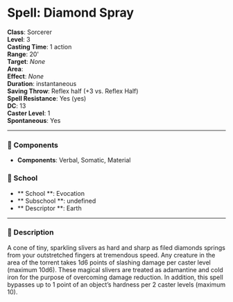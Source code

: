 
# Spell: Diamond Spray
**Class**: Sorcerer  
**Level**: 3  
**Casting Time**: 1 action  
**Range**: 20'  
**Target**: _None_  
**Area**:   
**Effect**: _None_  
**Duration**: instantaneous  
**Saving Throw**: Reflex half (+3 vs. Reflex Half)  
**Spell Resistance**: Yes (yes)  
**DC**: 13  
**Caster Level**: 1  
**Spontaneous**: Yes

---

### 🔮 Components
- **Components**: Verbal, Somatic, Material

### 🏫 School
- ** School **: Evocation
- ** Subschool **: undefined
- ** Descriptor **: Earth
---

### 📜 Description
A cone of tiny, sparkling slivers as hard and sharp as filed diamonds springs from your outstretched fingers at tremendous speed. Any creature in the area of the torrent takes 1d6 points of slashing damage per caster level (maximum 10d6). These magical slivers are treated as adamantine and cold iron for the purpose of overcoming damage reduction. In addition, this spell bypasses up to 1 point of an object’s hardness per 2 caster levels (maximum 10).

